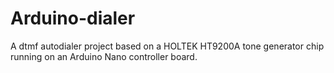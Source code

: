 # Arduino-dialer
A dtmf autodialer project based on a HOLTEK HT9200A tone generator chip running on an Arduino Nano controller board.
